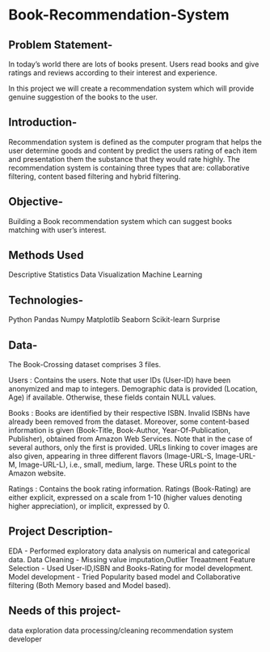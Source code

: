 # Book-Recommendation-System
## Problem Statement-
In today’s world there are lots of books present. Users read books and give ratings and reviews according to their interest and experience.

In this project we will create a recommendation system which will provide genuine suggestion of the books to the user.
## Introduction-
Recommendation system is defined as the computer program that helps the user determine goods and content by predict the users rating of each item and presentation them the substance that they would rate highly. The recommendation system is containing three types that are: collaborative filtering, content based filtering and hybrid filtering.
## Objective-
Building a Book recommendation system which can suggest books matching with user’s interest.
## Methods Used
Descriptive Statistics
Data Visualization
Machine Learning
## Technologies-
Python
Pandas
Numpy
Matplotlib
Seaborn
Scikit-learn
Surprise
## Data-
The Book-Crossing dataset comprises 3 files.

Users : Contains the users. Note that user IDs (User-ID) have been anonymized and map to integers. Demographic data is provided (Location, Age) if available. Otherwise, these fields contain NULL values.

Books : Books are identified by their respective ISBN. Invalid ISBNs have already been removed from the dataset. Moreover, some content-based information is given (Book-Title, Book-Author, Year-Of-Publication, Publisher), obtained from Amazon Web Services. Note that in the case of several authors, only the first is provided. URLs linking to cover images are also given, appearing in three different flavors (Image-URL-S, Image-URL-M, Image-URL-L), i.e., small, medium, large. These URLs point to the Amazon website.

Ratings : Contains the book rating information. Ratings (Book-Rating) are either explicit, expressed on a scale from 1-10 (higher values denoting higher appreciation), or implicit, expressed by 0.
## Project Description-
EDA - Performed exploratory data analysis on numerical and categorical data.
Data Cleaning - Missing value imputation,Outlier Treaatment
Feature Selection - Used User-ID,ISBN and Books-Rating for model development.
Model development - Tried Popularity based model and Collaborative filtering (Both Memory based and Model based).
## Needs of this project-
data exploration
data processing/cleaning
recommendation system developer

